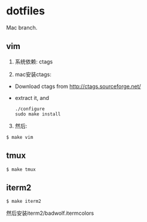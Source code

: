 dotfiles
========

Mac branch.


vim
---

1. 系统依赖: ctags

2. mac安装ctags:

  - Download ctags from http://ctags.sourceforge.net/
  - extract it, and 

    ```
    ./configure
    sudo make install
    ```

3. 然后:

  ```
  $ make vim
  ```

tmux
----

    $ make tmux


iterm2
------

    $ make iterm2

然后安装iterm2/badwolf.itermcolors
